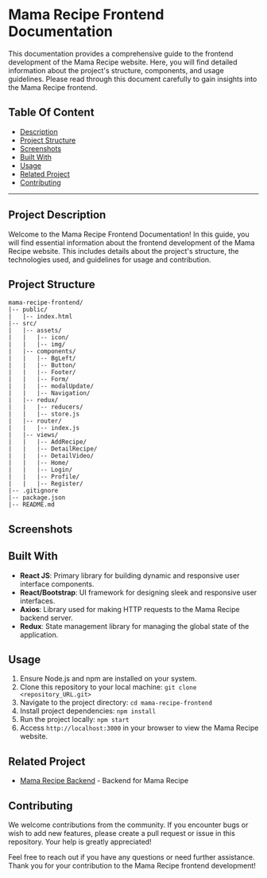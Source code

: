 
# Mama Recipe Frontend Documentation

This documentation provides a comprehensive guide to the frontend development of the Mama Recipe website. Here, you will find detailed information about the project's structure, components, and usage guidelines. Please read through this document carefully to gain insights into the Mama Recipe frontend.
## Table Of Content

- [Description](#description)
- [Project Structure](#project-structure)
- [Screenshots](#screenshots)
- [Built With](#built-with)
- [Usage](#usage)
- [Related Project](#related-project)
- [Contributing](#contributing)

---
## Project Description

Welcome to the Mama Recipe Frontend Documentation! In this guide, you will find essential information about the frontend development of the Mama Recipe website. This includes details about the project's structure, the technologies used, and guidelines for usage and contribution.

## Project Structure

```plaintext
mama-recipe-frontend/
|-- public/
|   |-- index.html
|-- src/
|   |-- assets/
|   |   |-- icon/
|   |   |-- img/
|   |-- components/
|   |   |-- BgLeft/
|   |   |-- Button/
|   |   |-- Footer/
|   |   |-- Form/
|   |   |-- modalUpdate/
|   |   |-- Navigation/
|   |-- redux/
|   |   |-- reducers/
|   |   |-- store.js
|   |-- router/
|   |   |-- index.js
|   |-- views/
|   |   |-- AddRecipe/
|   |   |-- DetailRecipe/
|   |   |-- DetailVideo/
|   |   |-- Home/
|   |   |-- Login/
|   |   |-- Profile/
|   |   |-- Register/
|-- .gitignore
|-- package.json
|-- README.md

```
## Screenshots
## Built With
- **React JS**: Primary library for building dynamic and responsive user interface components.
- **React/Bootstrap**:  UI framework for designing sleek and responsive user interfaces.
- **Axios**: Library used for making HTTP requests to the Mama Recipe backend server.
- **Redux**: State management library for managing the global state of the application.

## Usage

1. Ensure Node.js and npm are installed on your system.
2. Clone this repository to your local machine: `git clone <repository_URL.git>`
3. Navigate to the project directory: `cd mama-recipe-frontend`
4. Install project dependencies: `npm install`
5. Run the project locally: `npm start`
6. Access `http://localhost:3000` in your browser to view the Mama Recipe website.
## Related Project

- [Mama Recipe Backend](https://github.com/RamdlanFaqih/BE-Mama-Recipe) - Backend for Mama Recipe

## Contributing

We welcome contributions from the community. If you encounter bugs or wish to add new features, please create a pull request or issue in this repository. Your help is greatly appreciated!

Feel free to reach out if you have any questions or need further assistance. Thank you for your contribution to the Mama Recipe frontend development!
